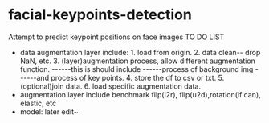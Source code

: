 # facial-keypoints-detection
Attempt to predict keypoint positions on face images
TO DO LIST
* data augmentation layer include:
      1. load from origin.
      2. data clean-- drop NaN, etc.
      3. (layer)augmentation process, allow different augmentation function.
         ------this is should include 
         ------process of background img 
         ------and process of key points.
      4. store the df to csv or txt.
      5.(optional)join data.
      6. load specific augmentation data.
* augmentation layer include benchmark filp(l2r), flip(u2d),rotation(if can), elastic, etc
* model: later edit~
